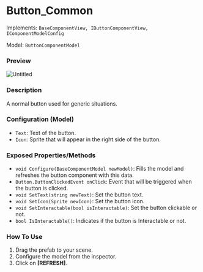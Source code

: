 # Button_Common

Implements: `BaseComponentView, IButtonComponentView, IComponentModelConfig`

Model: `ButtonComponentModel`

### Preview

![Untitled](button-common/Untitled.png)

### Description

A normal button used for generic situations.

### Configuration (Model)

- `Text`: Text of the button.
- `Icon`: Sprite that will appear in the right side of the button.

### Exposed Properties/Methods

- `void Configure(BaseComponentModel newModel)`: Fills the model and refreshes the button component with this data.
- `Button.ButtonClickedEvent onClick`: Event that will be triggered when the button is clicked.
- `void SetText(string newText)`: Set the button text.
- `void SetIcon(Sprite newIcon)`: Set the button icon.
- `void SetInteractable(bool isInteractable)`: Set the button clickable or not.
- `bool IsInteractable()`: Indicates if the button is Interactable or not.

### How To Use

1. Drag the prefab to your scene.
2. Configure the model from the inspector.
3. Click on **[REFRESH]**.